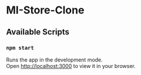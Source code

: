 # MI-Store-Clone

## Available Scripts

### `npm start`

Runs the app in the development mode.\
Open [http://localhost:3000](http://localhost:3000) to view it in your browser.



